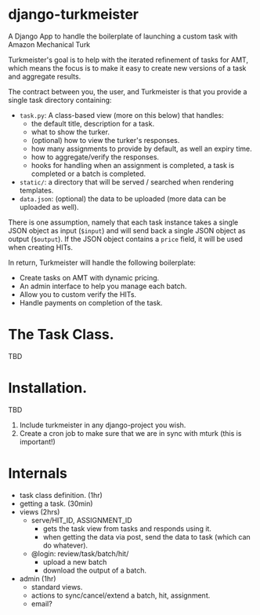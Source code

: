 # django-turkmeister
A Django App to handle the boilerplate of launching a custom task with Amazon Mechanical Turk

Turkmeister's goal is to help with the iterated refinement of tasks
for AMT, which means the focus is to make it easy to create new
versions of a task and aggregate results.

The contract between you, the user, and Turkmeister is that you provide a single task directory containing:
  + `task.py`: A class-based view (more on this below) that handles:
    - the default title, description for a task.
    - what to show the turker.
    - (optional) how to view the turker's responses.
    - how many assignments to provide by default, as well an expiry time.
    - how to aggregate/verify the responses.
    - hooks for handling when an assignment is completed, a task is completed or a batch is completed.
  + `static/`: a directory that will be served / searched when rendering templates.
  + `data.json`: (optional) the data to be uploaded (more data can be uploaded as well).

There is one assumption, namely that each task instance takes a single
JSON object as input (`$input`) and will send back a single JSON
object as output (`$output`). If the JSON object contains a `price`
field, it will be used when creating HITs.

In return, Turkmeister will handle the following boilerplate:
  + Create tasks on AMT with dynamic pricing.
  + An admin interface to help you manage each batch.
  + Allow you to custom verify the HITs.
  + Handle payments on completion of the task.

# The Task Class.

TBD

# Installation.

TBD

1. Include turkmeister in any django-project you wish.
2. Create a cron job to make sure that we are in sync with mturk (this is important!)

# Internals

- task class definition. (1hr)
- getting a task. (30min)
- views (2hrs)
    - serve/HIT_ID, ASSIGNMENT_ID
        - gets the task view from tasks and responds using it.
        - when getting the data via post, send the data to task (which can do whatever).
    - @login: review/task/batch/hit/
        - upload a new batch
        - download the output of a batch.
- admin (1hr)
    - standard views.
    - actions to sync/cancel/extend a batch, hit, assignment.
    - email?
